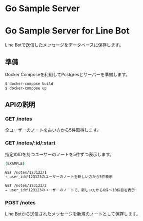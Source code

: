 # Go Sample Server

# Go Sample Server for Line Bot

Line Botで送信したメッセージをデータベースに保存します。

## 準備

Docker Composeを利用してPostgresとサーバーを準備します。

```bash
$ docker-compose build
$ docker-compose up
```

## APIの説明

### GET /notes

全ユーザーのノートを古い方から5件取得します。

### GET /notes/:id/:start

指定のIDを持つユーザーのノートを5件ずつ表示します。

```bash
(EXAMPLE)

GET /notes/123123/1
→ user_idが123123のユーザーのノートを新しい方から5件表示

GET /notes/123123/2
→ user_idが123123のユーザーのノートで、新しい方から6件〜10件目を表示
```

### POST /notes

Line Botから送信されたメッセージを新規のノートとして保存します。